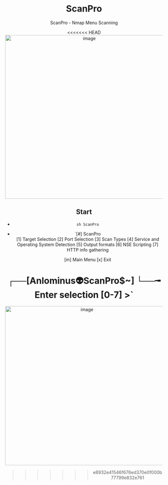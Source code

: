<div align="center">

# ScanPro
ScanPro - Nmap Menu Scanning

<<<<<<< HEAD
<img width="522" alt="image" src="https://user-images.githubusercontent.com/51442719/168412013-1e13e541-3f5f-473b-aa7c-08a8d91f3b4d.png">

## Start
- `sh ScanPro`
- `[#] ScanPro  
    [1] Target Selection
    [2] Port Selection
    [3] Scan Types
    [4] Service and Operating System Detection
    [5] Output formats
    [6] NSE Scripting
    [7] HTTP info gathering

    [m] Main Menu
    [x] Exit


┌──[Anlominus👽ScanPro$~]
└──╼ Enter selection [0-7] >`
=======
<img width="507" alt="image" src="https://user-images.githubusercontent.com/51442719/168439427-de860abd-14b2-4d0a-8d7c-6f764ba7ce3d.png">

>>>>>>> e8932e41546f676ed370e0f000b77799e832e761
